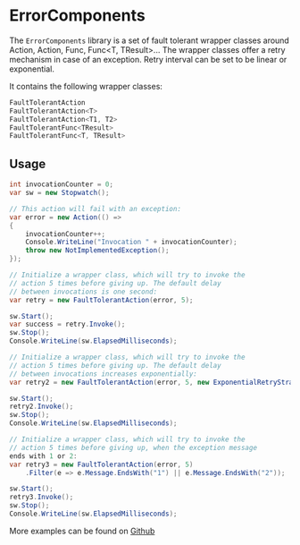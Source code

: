 # ErrorComponents

The `ErrorComponents` library is a set of fault tolerant wrapper classes around Action, Action<T>, Func<TResult>, Func<T, TResult>...
The wrapper classes offer a retry mechanism in case of an exception. Retry interval can be set to be linear or exponential.

It contains the following wrapper classes:

```C#
FaultTolerantAction
FaultTolerantAction<T>
FaultTolerantAction<T1, T2>
FaultTolerantFunc<TResult>
FaultTolerantFunc<T, TResult>
```

## Usage

```C#
int invocationCounter = 0;
var sw = new Stopwatch();

// This action will fail with an exception:
var error = new Action(() =>
{
    invocationCounter++;
    Console.WriteLine("Invocation " + invocationCounter);
    throw new NotImplementedException();
});

// Initialize a wrapper class, which will try to invoke the
// action 5 times before giving up. The default delay
// between invocations is one second:
var retry = new FaultTolerantAction(error, 5);

sw.Start();
var success = retry.Invoke();
sw.Stop();
Console.WriteLine(sw.ElapsedMilliseconds);

// Initialize a wrapper class, which will try to invoke the
// action 5 times before giving up. The default delay
// between invocations increases exponentially:
var retry2 = new FaultTolerantAction(error, 5, new ExponentialRetryStrategy(1000));

sw.Start();
retry2.Invoke();
sw.Stop();
Console.WriteLine(sw.ElapsedMilliseconds);

// Initialize a wrapper class, which will try to invoke the
// action 5 times before giving up, when the exception message
ends with 1 or 2:
var retry3 = new FaultTolerantAction(error, 5)
    .Filter(e => e.Message.EndsWith("1") || e.Message.EndsWith("2"));

sw.Start();
retry3.Invoke();
sw.Stop();
Console.WriteLine(sw.ElapsedMilliseconds);
```

More examples can be found on [Github](https://github.com/kenareb/Beranek.ErrorComponents/blob/develop/Beranek.ErrorComponents.Demo/Program.cs)
